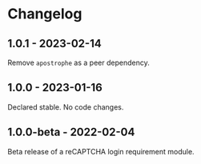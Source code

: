 # Changelog

## 1.0.1 - 2023-02-14

Remove `apostrophe` as a peer dependency.

## 1.0.0 - 2023-01-16

Declared stable. No code changes.

## 1.0.0-beta - 2022-02-04

Beta release of a reCAPTCHA login requirement module.
